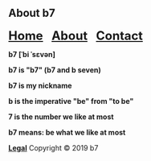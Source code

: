 ## About b7

<p><strong><font size="5"><a href="https://b7.github.io">Home</a> &nbsp; <a href="https://b7.github.io/about">About</a> &nbsp; <a href="https://b7.github.io/contact">Contact</a></font></strong></p>

**b7 [ˈbi ˈsɛvən]**

**b7 is "b7" (b7 and b seven)**

**b7 is my nickname**

**b is the imperative "be" from "to be"**

**7 is the number we like at most**

**b7 means: be what we like at most**

<strong><a href="https://b7.github.io/legal">Legal</a></strong> Copyright © 2019 b7
